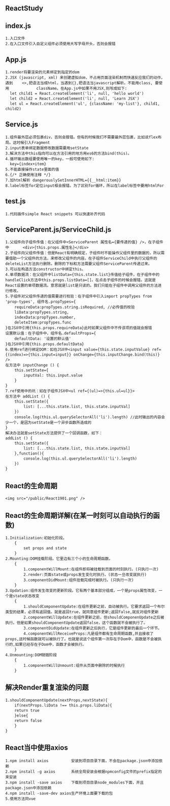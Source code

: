 
## ReactStudy
## index.js 
    1.入口文件
    2.在入口文件引入自定义组件必须使用大写字母开头，否则会报错
## App.js
    1.render将要渲染的元素绑定到指定的dom
    2.JSX (javascript, xml) 来创建虚拟dom，不占用页面渲染机制而快速反应我们的动作，遇到    <>,把语法当成html，当遇到{},把语法当javascript解析。不能用class, 要使用            className。在App.js中如果不用JSX,则写成如下:
      let child1 = React.createElement('li', null, 'hello world')
      let child2 = React.createElement('li', null, 'Learn JSX')
      let ul = React.createElement('ul', {className: 'my-list'}, child1, child2)
## Service.js
    1.组件最外层必须包裹div，否则会报错。但有的时候我们不需要最外层包裹，比如说flex布局。这时候引入Fragment
    2.input表单绑定数据修改数据需要用setState
    3.解决方法中this指向可以在方法引用的地方用es6的方法bind(this)。
    4.循环输出数组要使用唯一的key，一般可使用如下:
      key={index+item}
    5.不能直接操作state里面的值
    6.{/* 正确使用注释 */}
    7.加html解析 dangerouslySetInnerHTML={{__html:item}}
    8.label标签for定位input框会报错。为了区别for循环，所以在label标签中要用htmlFor
## test.js
    1.代码插件simple React snippets 可以快速补齐代码
## ServiceParent.js/ServiceChild.js
    1.父组件向子组件传值：在父组件中<ServiceParent 属性名={要传递的值} />，在子组件中      <div>{this.props.属性名}</div>
    2.子组件向父组件传值：但是React有明确规定，子组件时不能操作父组件里的数据的，所以需要借助一个父组件的方法，来修改父组件的内容。在子组件ServiceChild中执行父组件的deleteList方法执行删除。删除的下标和方法需要父组件ServiceParent传递过来。
    3.可以在构造方法constructor中绑定this。
    4.单项数据流：在父组件中listData={this.state.list}传值给子组件，在子组件中的handleClick方法中this.props.listData=[]。在点击子组件的时候会报错。这就是React设置的单项数据流。意思就是list是只读的。我们只能在子组件中调用父组件的方法进行修改。
    5.子组件对父组件传递的值需要进行校验：在子组件中引入import propTypes from 'prop-types', 组件名.propTypes={
        requireData:propTypes.string.isRequired, //必传值的校验
        liData:propTypes.string,
        indexData:propTypes.number,
        deleteItem:propTypes.func
    }在JSX中引用{this.props.requireData}此时如果父组件中不传该项的值就会报错
    设置默认值：在子组件中，组件名.defaultProps={
        defaultData: '设置的默认值'
    }在JSX中引用{this.props.defaultData}
    6.使用ref进行绑定DOM：如在JSX中<input value={this.state.inputValue} ref={(index)=>{this.input=input}} onChange={this.inputChange.bind(this)} />
    在方法中 inputChange () {
        this.setState={
            inputVal: this.input.value
        }
    }
    7.ref使用中的坑：如在子组件JSX中<ul ref={(ul)=>{this.ul=ul}}>
    在方法中 addList () {
        this.setState({
            list: [...this.state.list, this.state.inputVal]
        })
        console.log(this.ul.querySelectorAll('li').length) //此时输出的内容会少一个，是因为setState是一个异步函数所造成的
    }
    解决办法就是setState方法提供了一个回调函数，如下：
    addList () {
        this.setState({
            list: [...this.state.list, this.state.inputVal]
        },function(){
            console.log(this.ul.querySelectorAll('li').length)
        })
    }
## React的生命周期
    <img src="/public/React1901.png" />
## React的生命周期详解(在某一时刻可以自动执行的函数)
    1.Initialization:初始化阶段。
        {
            set props and state
        }
    2.Mounting:DOM挂载阶段。它里边有三个小的生命周期函数。
        {
            1.componentWillMount:在组件即将被挂载到页面的时刻执行。(只执行一次)
            2.render:页面state或props发生变化时执行。(状态一旦改变就执行)
            3.componentDidMount:组件挂载完成时被执行。(只执行一次)
        }
    3.Updation:组件发生改变的更新阶段。它有两个基本部分组成，一个是props属性改变，一个是state状态改变
        {
            1.shouldComponentUpdate:在组件更新之前，自动被执行。它要求返回一个布尔类型的结果，必须有返回值。就是返回true，就同意组件更新;返回false,就反对组件更新
            2.componentWillUpdate:在组件更新之前，但shouldComponenUpdate之后被执行。但是如果shouldComponentUpdate返回false，这个函数就不会被执行了。
            3.componentDidUpdate:在组件更新之后执行，它是组件更新的最后一个环节。
            4.componentWillReceiveProps:凡是组件都有生命周期函数,并且接收了props,这时候函数就可以被执行了。也就是说这个组件第一次存在于Dom中，函数是不会被执行的,如果已经存在于Dom中，函数才会被执行。
        }
    4.Unmounting:DOM销毁阶段
        {
            1.componentWillUnmount:组件从页面中删除的时候执行
        }
## 解决Render重复渲染的问题
    1.shouldComponentUpdate(nextProps,nextState){
        if(nextProps.liData !== this.props.liData){
        return true
        }else{
        return false
        }
    }
## React当中使用axios
    1.npm install axios          安装到项目目录下面，不会在package.json中添加依赖
    2.npm install -g axios       系统全局安装会根据npmconfig文件的prefix指定的来安装
    3.npm install -save axios    下载到项目目录node_modules下面，并且package.json中添加依赖
    4.npm install -save-dev axios生产环境上面要下载的包
    5.使用方法同vue

